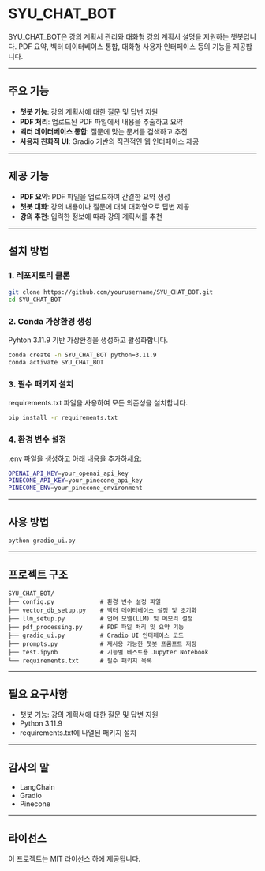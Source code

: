 # SYU_CHAT_BOT
SYU_CHAT_BOT은 강의 계획서 관리와 대화형 강의 계획서 설명을 지원하는 챗봇입니다. PDF 요약, 벡터 데이터베이스 통합, 대화형 사용자 인터페이스 등의 기능을 제공합니다.

---
## 주요 기능
- **챗봇 기능**: 강의 계획서에 대한 질문 및 답변 지원
- **PDF 처리**: 업로드된 PDF 파일에서 내용을 추출하고 요약
- **벡터 데이터베이스 통합**: 질문에 맞는 문서를 검색하고 추천
- **사용자 친화적 UI**: Gradio 기반의 직관적인 웹 인터페이스 제공

---
## 제공 기능
- **PDF 요약**: PDF 파일을 업로드하여 간결한 요약 생성
- **챗봇 대화**: 강의 내용이나 질문에 대해 대화형으로 답변 제공
- **강의 추천**: 입력한 정보에 따라 강의 계획서를 추천

---
## 설치 방법
### 1. 레포지토리 클론
```bash
git clone https://github.com/yourusername/SYU_CHAT_BOT.git
cd SYU_CHAT_BOT
```

### 2. Conda 가상환경 생성
Pyhton 3.11.9 기반 가상환경을 생성하고 활성화합니다.
```bash
conda create -n SYU_CHAT_BOT python=3.11.9
conda activate SYU_CHAT_BOT
```

### 3. 필수 패키지 설치
requirements.txt 파일을 사용하여 모든 의존성을 설치합니다.
```bash
pip install -r requirements.txt
```

### 4. 환경 변수 설정
.env 파일을 생성하고 아래 내용을 추가하세요:
```bash
OPENAI_API_KEY=your_openai_api_key
PINECONE_API_KEY=your_pinecone_api_key
PINECONE_ENV=your_pinecone_environment
```

---
## 사용 방법
```bash
python gradio_ui.py
```
---
## 프로젝트 구조
```
SYU_CHAT_BOT/
├── config.py             # 환경 변수 설정 파일
├── vector_db_setup.py    # 벡터 데이터베이스 설정 및 초기화
├── llm_setup.py          # 언어 모델(LLM) 및 메모리 설정
├── pdf_processing.py     # PDF 파일 처리 및 요약 기능
├── gradio_ui.py          # Gradio UI 인터페이스 코드
├── prompts.py            # 재사용 가능한 챗봇 프롬프트 저장
├── test.ipynb            # 기능별 테스트용 Jupyter Notebook
└── requirements.txt      # 필수 패키지 목록
```

---
## 필요 요구사항
- 챗봇 기능: 강의 계획서에 대한 질문 및 답변 지원
- Python 3.11.9
- requirements.txt에 나열된 패키지 설치

---
## 감사의 말
- LangChain
- Gradio
- Pinecone
  
---
## 라이선스
이 프로젝트는 MIT 라이선스 하에 제공됩니다.
